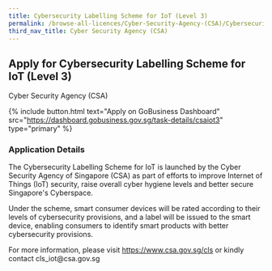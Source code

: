 ```yaml
---
title: Cybersecurity Labelling Scheme for IoT (Level 3)
permalink: /browse-all-licences/Cyber-Security-Agency-(CSA)/Cybersecurity-Labelling-Scheme-for-IoT-(Level-3)
third_nav_title: Cyber Security Agency (CSA)
---
```


## Apply for Cybersecurity Labelling Scheme for IoT (Level 3)

Cyber Security Agency (CSA)

{% include button.html text="Apply on GoBusiness Dashboard" src="https://dashboard.gobusiness.gov.sg/task-details/csaiot3" type="primary" %}

<H3>Application Details</H3>

<p>The Cybersecurity Labelling Scheme for IoT is launched by the Cyber Security Agency of Singapore (CSA) as part of efforts to improve Internet of Things (IoT) security, raise overall cyber hygiene levels and better secure Singapore's Cyberspace.</p><p>Under the scheme, smart consumer devices will be rated according to their levels of cybersecurity provisions, and a label will be issued to the smart device, enabling consumers to identify smart products with better cybersecurity provisions.</p><p>For more information, please visit <a href="https://www.csa.gov.sg/cls" target="_blank">https://www.csa.gov.sg/cls</a> or kindly contact cls_iot@csa.gov.sg</p>

